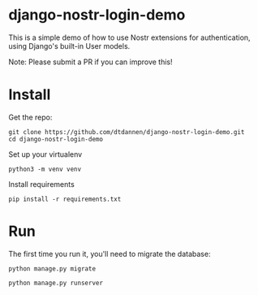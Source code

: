 # django-nostr-login-demo
This is a simple demo of how to use Nostr extensions for authentication, using Django's built-in User models.

Note: Please submit a PR if you can improve this!

# Install

Get the repo:

```commandline
git clone https://github.com/dtdannen/django-nostr-login-demo.git
cd django-nostr-login-demo
```

Set up your virtualenv

```commandline
python3 -m venv venv
```

Install requirements

```commandline
pip install -r requirements.txt
```

# Run

The first time you run it, you'll need to migrate the database:

```commandline
python manage.py migrate
```



```commandline
python manage.py runserver
```

